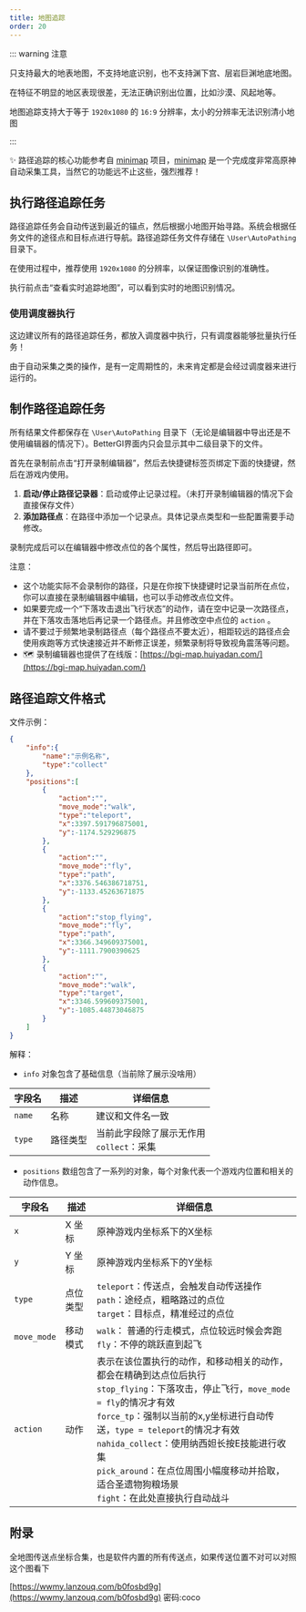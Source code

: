 ```yaml
---
title: 地图追踪
order: 20
---
```


::: warning 注意

只支持最大的地表地图，不支持地底识别，也不支持渊下宫、层岩巨渊地底地图。

在特征不明显的地区表现很差，无法正确识别出位置，比如沙漠、风起地等。

地图追踪支持大于等于 `1920x1080` 的 `16:9` 分辨率，太小的分辨率无法识别清小地图

:::

✨ 路径追踪的核心功能参考自 [minimap](https://github.com/tignioj/minimap) 项目，[minimap](https://github.com/tignioj/minimap) 是一个完成度非常高原神自动采集工具，当然它的功能远不止这些，强烈推荐！

## 执行路径追踪任务

路径追踪任务会自动传送到最近的锚点，然后根据小地图开始寻路。系统会根据任务文件的途径点和目标点进行导航。路径追踪任务文件存储在 `\User\AutoPathing` 目录下。

在使用过程中，推荐使用 `1920x1080` 的分辨率，以保证图像识别的准确性。

执行前点击“查看实时追踪地图”，可以看到实时的地图识别情况。

### 使用调度器执行

这边建议所有的路径追踪任务，都放入调度器中执行，只有调度器能够批量执行任务！

由于自动采集之类的操作，是有一定周期性的，未来肯定都是会经过调度器来进行运行的。

## 制作路径追踪任务

所有结果文件都保存在 `\User\AutoPathing` 目录下（无论是编辑器中导出还是不使用编辑器的情况下）。BetterGI界面内只会显示其中二级目录下的文件。

首先在录制前点击“打开录制编辑器”，然后去快捷键标签页绑定下面的快捷键，然后在游戏内使用。

1. **启动/停止路径记录器**：启动或停止记录过程。（未打开录制编辑器的情况下会直接保存文件）
2. **添加路径点**：在路径中添加一个记录点。具体记录点类型和一些配置需要手动修改。

录制完成后可以在编辑器中修改点位的各个属性，然后导出路径即可。

注意：
- 这个功能实际不会录制你的路径，只是在你按下快捷键时记录当前所在点位，你可以直接在录制编辑器中编辑，也可以手动修改点位文件。
- 如果要完成一个“下落攻击退出飞行状态”的动作，请在空中记录一次路径点，并在下落攻击落地后再记录一个路径点。并且修改空中点位的 `action` 。
- 请不要过于频繁地录制路径点（每个路径点不要太近），相距较远的路径点会使用疾跑等方式快速接近并不断修正误差，频繁录制将导致视角震荡等问题。
- 🗺️ 录制编辑器也提供了在线版：[https://bgi-map.huiyadan.com/](https://bgi-map.huiyadan.com/)

## 路径追踪文件格式

文件示例：

```json
{
	"info":{
		"name":"示例名称",
		"type":"collect"
	},
	"positions":[
		{
			"action":"",
			"move_mode":"walk",
			"type":"teleport",
			"x":3397.591796875001,
			"y":-1174.529296875
		},
		{
			"action":"",
			"move_mode":"fly",
			"type":"path",
			"x":3376.546386718751,
			"y":-1133.45263671875
		},
		{
			"action":"stop_flying",
			"move_mode":"fly",
			"type":"path",
			"x":3366.349609375001,
			"y":-1111.7900390625
		},
		{
			"action":"",
			"move_mode":"walk",
			"type":"target",
			"x":3346.599609375001,
			"y":-1085.44873046875
		}
	]
}
```

解释：

- `info` 对象包含了基础信息（当前除了展示没啥用）

| 字段名    | 描述 | 详细信息                          |
|--------| --- |-------------------------------|
| `name` | 名称 | 建议和文件名一致                      |
| `type` | 路径类型 | 当前此字段除了展示无作用 <br>`collect`：采集 |

- `positions` 数组包含了一系列的对象，每个对象代表一个游戏内位置和相关的动作信息。

| 字段名 | 描述   | 详细信息                                                                                                                                                                                                                                                        |
| --- |------|-------------------------------------------------------------------------------------------------------------------------------------------------------------------------------------------------------------------------------------------------------------|
| `x` | X 坐标 | 原神游戏内坐标系下的X坐标                                                                                                                                                                                                                                               |
| `y` | Y 坐标 | 原神游戏内坐标系下的Y坐标                                                                                                                                                                                                                                               |
| `type` | 点位类型 | `teleport`：传送点，会触发自动传送操作 <br>`path`：途经点，粗略路过的点位 <br>`target`：目标点，精准经过的点位                                                                                                                                                                                    |
| `move_mode` | 移动模式 | `walk`： 普通的行走模式，点位较远时候会奔跑 <br> `fly`：不停的跳跃直到起飞                                                                                                                                                                                                              |
| `action` | 动作   | 表示在该位置执行的动作，和移动相关的动作，都会在精确到达点位后执行 <br> `stop_flying`：下落攻击，停止飞行，`move_mode = fly`的情况才有效  <br> `force_tp`：强制以当前的x,y坐标进行自动传送，`type = teleport`的情况才有效 <br> `nahida_collect`：使用纳西妲长按E技能进行收集 <br> `pick_around`：在点位周围小幅度移动并拾取，适合圣遗物狗粮场景  <br> `fight`：在此处直接执行自动战斗 |


## 附录

全地图传送点坐标合集，也是软件内置的所有传送点，如果传送位置不对可以对照这个图看下

[https://wwmy.lanzouq.com/b0fosbd9g](https://wwmy.lanzouq.com/b0fosbd9g) 密码:coco
